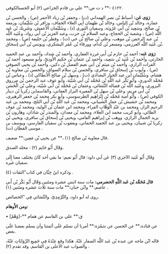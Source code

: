 ٤١٢٢ -** د ت ص:** علي بن قادم الخزاعي (٢) أبو الحسنالكوفي.

**رَوَى عَن:** أسباط بْن نصر الهمداني (ت) ، وجعفر بْن زياد الأحمر (ص) ، والحسن بْن عمارة، وخالد بْن إلياس، وخالد بْن طهمان أَبِي العلاء الخفاف، وزافر بْن سُلَيْمان، وزمعة بْن صالح، وسَعِيد بْن أَبي عَرُوبَة، وسفيان الثوري (د) ، وسُلَيْمان الأعمش، وشَرِيك بْن عَبد اللَّه (ص) ، وشعبة بْن الحجاج، وعبد السلام بْن حرب، وعبد العزيز بْن أَبي رواد، وعُبَيد اللَّه بْن عبد الرحمن بْن موهب، وعلي بْن صالح بْن حي (ت) ، وفطر بْن خليفة (ص) ، ومحمد بْن عُبَيد اللَّه العرزمي، ومسعر بْن كدام، وورقاء بْن عُمَر اليشكري، ويونس بْن أَبي إسحاق.

**رَوَى عَنه:** أحمد بْن حازم بْن أَبي غرزة الغفاري، وأحمد بْن شداد، وأحمد بن عبد الحميد الحارثي، وأحمد بْن عُبَيد بْن سَعِيد، وأحمد بْن عثمان بْن حكيم الأَودِيّ، وأبو مسعود أحمد بْن الفرات الرازي، وأحمد بْن ميثم بْن أَبي نعيم الفضل بْن دكين، وأحمد بْن يحيى الصوفي (ص) ، وأيوب بْن إسحاق بْن سافري، والحسن بْن سلام السواق، والحسن بْن معاوية بْن هشام، وسُلَيْمان ابن عبد الجبار البغدادي (ت) ، وسهل بْن صالح الأنطاكي (د) ، وعباس بْن مُحَمَّد الدوري، وأَبُو بَكْر عَبد اللَّهِ بْن مُحَمَّد بْن أَبي شَيْبَة، وأبو عوف عبد الرحمن بْن مرزوق البزوري، وعُبَيد اللَّه بْن فضالة النَّسَائي، وعثمان بْن مُحَمَّد بْن أَبي شَيْبَة، وعلي بْن الْحَسَن بْن أَبي مريم، وعلي بْن سهل بْن المغيرة البزاز العفاني، والقاسمابن زكريا بْن دينار الكوفي (ص) ، وأَبُو أمية مُحَمَّد بْن إِبْرَاهِيم الطرسوسي، وأبو بكر محمد بْن جعفر الزهيري، ومحمد بْن خشيش بْن عمار الشيباني، ومحمد بْن عَبد اللَّهِ بْن أَبي الثلج، ومحمد بن عَبد الرحيم الزاز، ومحمد بن عَبْدِ الْوَهَّابِ الفراء، ومحمد ابن عثمان بْن الوليد، ومحمد بْن عوف الطائي، وأبو كريب محمد ابن العلاء، ومحمد بْن معدان، والمنذر بْن شاذان، وهارون بْن يزيد الجمال الرازي، ووهب بْن إبراهيم الفامي، ويحيى بْن إسحاق بْن سافري، ويحيى بْن زكريا بْن شيبان، ويحيى بن عبد الحميد الحماني، ويعقوب بْن سفيان الفارسي، ويوسف بن موسى القطان (ت) .

قال معاوية بْن صالح (١) ،** عن يحيى بْن مَعِين:** ضعيف.

وَقَال أَبُو حَاتِم (٢) : محله الصدق.

وَقَال أَبُو عُبَيد الآجري (٣) عَن أبي داود: قال أَبُو نعيم: ما بقي أحد كَانَ يختلف معنا إِلَى سفيان غيره.

وذكره ابنُ حِبَّان في كتاب"الثقات (٤) .

**قال مُحَمَّد بْن عَبد اللَّهِ الحضرمي:** مات سنة اثنتي عشرة ومئتين.وَقَال أَبُو بَكْر بْن أَبي عاصم،** وابْن حبان:** مات سنة ثلاث عشره ومئتين (١) .

روى له أبو داود، والتِّرْمِذِيّ، والنَّسَائي فِي "الخصائص.

**ومن الأَوهام:**

• [وَهْمٌ]-** ق:** علي بن القاسم عن همام

عن قتادة،** عن الحسن عن سَمُرَة:** أمرنا أن نسلم عَلَى أئمتنا وأن يسلم بعضنا عَلَى بعض.

قاله ابْن ماجه عن عبدة بْن عَبد اللَّه الصفار عَنْهُ. هكذا وقع عِنْدَهُ فِي جَمِيعِ الرِّوَايَاتِ عَنْهُ، والصواب عبد الاعلى بن القاسم. وقد تقدم (٢) .